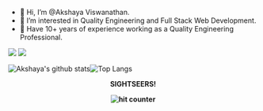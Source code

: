- 👋 Hi, I’m @Akshaya Viswanathan.
- 👀 I’m interested in Quality Engineering and Full Stack Web Development. 
- 💼 Have 10+ years of experience working as a Quality Engineering Professional.

[<img src="https://img.shields.io/badge/linkedin-%230077B5.svg?&style=for-the-badge&logo=linkedin&logoColor=white" />](https://www.linkedin.com/in/akviswanathan/) [<img src = "https://img.shields.io/badge/instagram-%23E4405F.svg?&style=for-the-badge&logo=instagram&logoColor=white">](https://www.instagram.com/akshayalakshmi/)

![Akshaya's github stats](https://github-readme-stats.vercel.app/api?username=akshaya1990&count_private=true&show_icons=true&theme=dark)![Top Langs](https://github-readme-stats.vercel.app/api/top-langs/?username=akshaya1990&layout=compact&theme=dark)<br>

<div align="center">
 <p><strong>SIGHTSEERS!<Strong></p>
 <img src="https://profile-counter.glitch.me/akshaya1990/count.svg" alt="hit counter" align="center">
</div>
